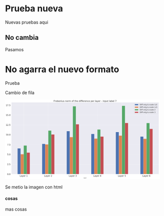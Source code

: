 # Prueba nueva
Nuevas pruebas aqui

## No cambia
Pasamos


# No agarra el nuevo formato
Prueba

Cambio de fila

<img src="/images/ErrorLayer.png" alt="Ph" title="Philadelphi" />

Se metio la imagen con html

#### cosas
mas cosas
